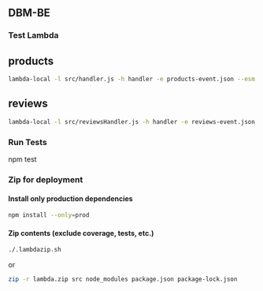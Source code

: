 ## DBM-BE

### Test Lambda
## products
```bash
lambda-local -l src/handler.js -h handler -e products-event.json --esm --envfile .lambda-env.json
```
## reviews
```bash
lambda-local -l src/reviewsHandler.js -h handler -e reviews-event.json --esm --envfile .lambda-env.json
```

### Run Tests
npm test

### Zip for deployment
#### Install only production dependencies
```bash
npm install --only=prod
```

#### Zip contents (exclude coverage, tests, etc.)
``` bash
./.lambdazip.sh
```
or
```bash
zip -r lambda.zip src node_modules package.json package-lock.json
```
